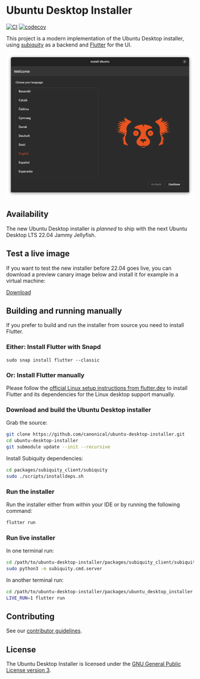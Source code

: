 # Ubuntu Desktop Installer

[![CI](https://github.com/canonical/ubuntu-desktop-installer/workflows/Flutter%20CI/badge.svg)](https://github.com/canonical/ubuntu-desktop-installer/actions)
[![codecov](https://codecov.io/gh/canonical/ubuntu-desktop-installer/branch/main/graph/badge.svg)](https://codecov.io/gh/canonical/ubuntu-desktop-installer)

This project is a modern implementation of the Ubuntu Desktop installer, using [subiquity](https://github.com/canonical/subiquity) as a backend and [Flutter](https://flutter.dev/) for the UI.

![Preview Screenshot](.github/docs/images/preview_screenshot.png)

## Availability

The new Ubuntu Desktop installer is *planned* to ship with the next Ubuntu Desktop LTS 22.04 Jammy Jellyfish.

## Test a live image

If you want to test the new installer before 22.04 goes live, you can download a preview canary image below and install it for example in a virtual machine:

[Download](https://cdimage.ubuntu.com/daily-canary/current/)


## Building and running manually

If you prefer to build and run the installer from source you need to install Flutter.

### Either: Install Flutter with Snapd

```
sudo snap install flutter --classic
```

### Or: Install Flutter manually

Please follow the [official Linux setup instructions from flutter.dev](https://flutter.dev/docs/get-started/install/linux) to install Flutter and its dependencies for the Linux desktop support manually.

### Download and build the Ubuntu Desktop installer

Grab the source:
```sh
git clone https://github.com/canonical/ubuntu-desktop-installer.git
cd ubuntu-desktop-installer
git submodule update --init --recursive
```

Install Subiquity dependencies:
```sh
cd packages/subiquity_client/subiquity
sudo ./scripts/installdeps.sh
```

### Run the installer

Run the installer either from within your IDE or by running the following command:

```sh
flutter run
```

### Run live installer

In one terminal run:
```sh
cd /path/to/ubuntu-desktop-installer/packages/subiquity_client/subiquity
sudo python3 -m subiquity.cmd.server
```

In another terminal run:
```sh
cd /path/to/ubuntu-desktop-installer/packages/ubuntu_desktop_installer
LIVE_RUN=1 flutter run
```

## Contributing

See our [contributor guidelines](CONTRIBUTING.md).

## License

The Ubuntu Desktop Installer is licensed under the [GNU General Public License version 3](LICENSE).
